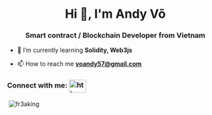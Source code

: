 <h1 align="center">Hi 👋, I'm Andy Võ</h1>
<h3 align="center">Smart contract / Blockchain Developer from Vietnam</h3>

- 🌱 I’m currently learning **Solidity, Web3js**

- 📫 How to reach me **voandy57@gmail.com**

<h3 align="left">Connect with me: <a href="https://linkedin.com/in/https://www.linkedin.com/in/andyvo111/" target="blank"><img align="center" src="https://raw.githubusercontent.com/rahuldkjain/github-profile-readme-generator/master/src/images/icons/Social/linked-in-alt.svg" alt="https://www.linkedin.com/in/andyvo111/" height="30" width="40" /></a></h3>
</p>

<p>&nbsp;<img align="center" src="https://github-readme-stats.vercel.app/api?username=fr3aking&show_icons=true&locale=en" alt="fr3aking" /></p>

